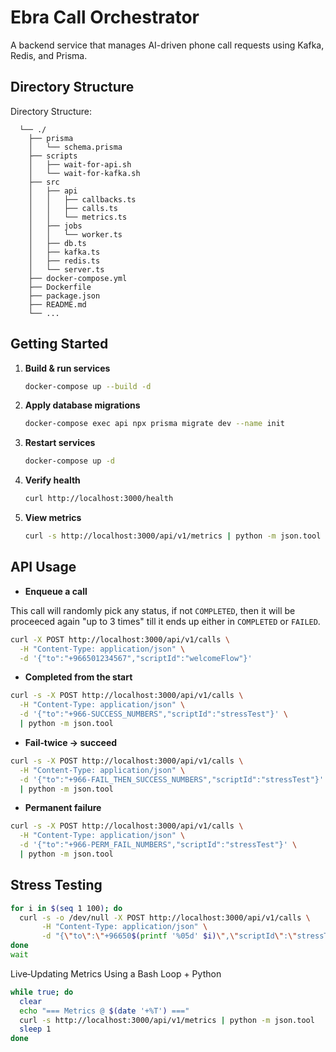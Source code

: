 # Ebra Call Orchestrator

A backend service that manages AI-driven phone call requests using Kafka, Redis, and Prisma.

## Directory Structure

Directory Structure:

```
  └── ./
    ├── prisma
    │   └── schema.prisma
    ├── scripts
    │   ├── wait-for-api.sh
    │   └── wait-for-kafka.sh
    ├── src
    │   ├── api
    │   │   ├── callbacks.ts
    │   │   ├── calls.ts
    │   │   └── metrics.ts
    │   ├── jobs
    │   │   └── worker.ts
    │   ├── db.ts
    │   ├── kafka.ts
    │   ├── redis.ts
    │   └── server.ts
    ├── docker-compose.yml
    ├── Dockerfile
    ├── package.json
    ├── README.md
    └── ...
```

## Getting Started

1. **Build & run services**

   ```bash
   docker-compose up --build -d
   ```

2. **Apply database migrations**

   ```bash
   docker-compose exec api npx prisma migrate dev --name init
   ```

3. **Restart services**

   ```bash
   docker-compose up -d
   ```

4. **Verify health**

   ```bash
   curl http://localhost:3000/health
   ```

5. **View metrics**

   ```bash
   curl -s http://localhost:3000/api/v1/metrics | python -m json.tool
   ```

## API Usage

* **Enqueue a call**

This call will randomly pick any status, if not `COMPLETED`, then it will be proceeced again "up to 3 times" till it ends up either in `COMPLETED` or `FAILED`.

```bash
curl -X POST http://localhost:3000/api/v1/calls \
  -H "Content-Type: application/json" \
  -d '{"to":"+966501234567","scriptId":"welcomeFlow"}'
```

* **Completed from the start**

```bash
curl -s -X POST http://localhost:3000/api/v1/calls \
  -H "Content-Type: application/json" \
  -d '{"to":"+966-SUCCESS_NUMBERS","scriptId":"stressTest"}' \
  | python -m json.tool
```


* **Fail‑twice → succeed**

```bash
curl -s -X POST http://localhost:3000/api/v1/calls \
  -H "Content-Type: application/json" \
  -d '{"to":"+966-FAIL_THEN_SUCCESS_NUMBERS","scriptId":"stressTest"}' \
  | python -m json.tool
  ```

* **Permanent failure**

```bash
curl -s -X POST http://localhost:3000/api/v1/calls \
  -H "Content-Type: application/json" \
  -d '{"to":"+966-PERM_FAIL_NUMBERS","scriptId":"stressTest"}' \
  | python -m json.tool
```

## Stress Testing

```bash
for i in $(seq 1 100); do
  curl -s -o /dev/null -X POST http://localhost:3000/api/v1/calls \
       -H "Content-Type: application/json" \
       -d "{\"to\":\"+96650$(printf '%05d' $i)\",\"scriptId\":\"stressTest\"}" &
done
wait
```

Live‑Updating Metrics Using a Bash Loop + Python

```bash
while true; do
  clear
  echo "=== Metrics @ $(date '+%T') ==="
  curl -s http://localhost:3000/api/v1/metrics | python -m json.tool
  sleep 1
done
```